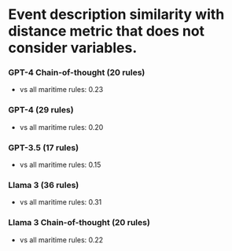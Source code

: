 # Event description similarity with distance metric that does not consider variables.

### GPT-4 Chain-of-thought (20 rules)
- vs all maritime rules: 0.23

### GPT-4 (29 rules)
- vs all maritime rules: 0.20

### GPT-3.5 (17 rules)
- vs all maritime rules: 0.15

### Llama 3 (36 rules)
- vs all maritime rules: 0.31

### Llama 3 Chain-of-thought (20 rules)
- vs all maritime rules: 0.22
